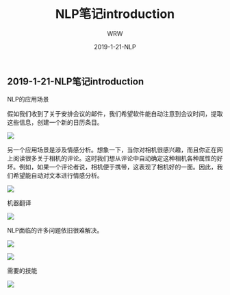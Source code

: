 ﻿---
layout:     post
title:      NLP笔记introduction
subtitle:   
date:       2019-1-21-NLP
author:     WRW
header-img: img/post-bg-desk.jpg
catalog: true
tags:
    - NLP
---


## 2019-1-21-NLP笔记introduction

NLP的应用场景

假如我们收到了关于安排会议的邮件，我们希望软件能自动注意到会议时间，提取这些信息，创建一个新的日历条目。

![](https://ObliviousToZero.github.io/img/2019-1-21-NLP笔记introduction/1.png)

另一个应用场景是涉及情感分析。想象一下，当你对相机很感兴趣，而且你正在网上阅读很多关于相机的评论。这时我们想从评论中自动确定这种相机各种属性的好坏。例如，如果一个评论者说，相机便于携带，这表现了相机好的一面。因此，我们希望能自动对文本进行情感分析。

![](https://ObliviousToZero.github.io/img/2019-1-21-NLP笔记introduction/2.png)

机器翻译

![](https://ObliviousToZero.github.io/img/2019-1-21-NLP笔记introduction/3.png)

NLP面临的许多问题依旧很难解决。

![](https://ObliviousToZero.github.io/img/2019-1-21-NLP笔记introduction/4.png)

![](https://ObliviousToZero.github.io/img/2019-1-21-NLP笔记introduction/5.png)

需要的技能

![](https://ObliviousToZero.github.io/img/2019-1-21-NLP笔记introduction/6.png)
